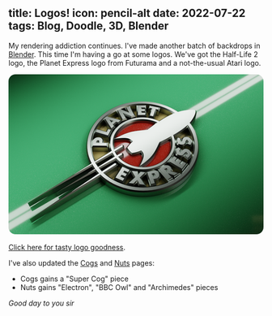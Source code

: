title: Logos!
icon: pencil-alt
date: 2022-07-22
tags: Blog, Doodle, 3D, Blender
----

<!-- begin summary -->

My rendering addiction continues. I've made another batch of backdrops in [Blender](https://www.blender.org/). This time I'm having a go at some logos. We've got the Half-Life 2 logo, the Planet Express logo from Futurama and a not-the-usual Atari logo.

<img style="border-radius: 1em" src="../doodles/logos/thumbs/planet-express.png">

[Click here for tasty logo goodness](../doodles/logos.html).

I've also updated the [Cogs](../doodles/cogs.html) and [Nuts](../doodles/nuts.html) pages:

* Cogs gains a "Super Cog" piece
* Nuts gains "Electron", "BBC Owl" and "Archimedes" pieces

_Good day to you sir_

<!-- end summary -->
